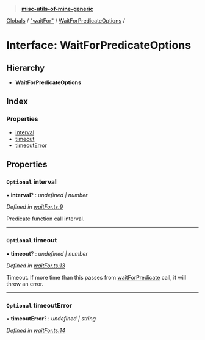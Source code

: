 > **[misc-utils-of-mine-generic](../README.md)**

[Globals](../globals.md) / ["waitFor"](../modules/_waitfor_.md) / [WaitForPredicateOptions](_waitfor_.waitforpredicateoptions.md) /

# Interface: WaitForPredicateOptions

## Hierarchy

* **WaitForPredicateOptions**

## Index

### Properties

* [interval](_waitfor_.waitforpredicateoptions.md#optional-interval)
* [timeout](_waitfor_.waitforpredicateoptions.md#optional-timeout)
* [timeoutError](_waitfor_.waitforpredicateoptions.md#optional-timeouterror)

## Properties

### `Optional` interval

• **interval**? : *undefined | number*

*Defined in [waitFor.ts:9](https://github.com/cancerberoSgx/misc-utils-of-mine/blob/ca10768/misc-utils-of-mine-generic/src/waitFor.ts#L9)*

Predicate function call interval.

___

### `Optional` timeout

• **timeout**? : *undefined | number*

*Defined in [waitFor.ts:13](https://github.com/cancerberoSgx/misc-utils-of-mine/blob/ca10768/misc-utils-of-mine-generic/src/waitFor.ts#L13)*

Timeout. If more time than this passes from [waitForPredicate](../modules/_waitfor_.md#waitforpredicate) call, it will throw an error.

___

### `Optional` timeoutError

• **timeoutError**? : *undefined | string*

*Defined in [waitFor.ts:14](https://github.com/cancerberoSgx/misc-utils-of-mine/blob/ca10768/misc-utils-of-mine-generic/src/waitFor.ts#L14)*